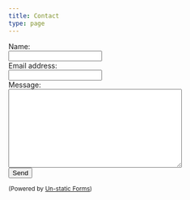 ```yaml
---
title: Contact
type: page
---
```

<form method="post" action="https://forms.un-static.com/forms/edabbc7e6afca6f165ce36fc7b6fa6997859c092">
  <div>
    <span data-feather='user'></span> Name:
    <div class="col-8">
        <input id="name" name="name" type="text" required="required">
    </div>
  </div>
  <div>
    <span data-feather='mail'></span> Email address:
    <div>
      <input id="email" name="email" type="text" required="required">
    </div>
  </div>
  <div>
    <span data-feather='message-square'></span> Message:
    <div>
      <textarea id="message" name="message" cols="40" rows="10" required="required"></textarea>
    </div>
  </div>
  <div class="form-group row">
    <button name="submit" type="submit"><span data-feather='send'></span> Send</button>
  </div>
</form>

<div>
  <p><small>(Powered by <a rel="nofollow" href="Un-static Forms">Un-static Forms</a>)</small></p>
</div>
